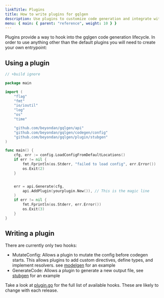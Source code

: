 ```yaml
---
linkTitle: Plugins
title: How to write plugins for gqlgen
description: Use plugins to customize code generation and integrate with other libraries
menu: { main: { parent: "reference", weight: 10 } }
---
```


Plugins provide a way to hook into the gqlgen code generation lifecycle. In order to use anything other than the
default plugins you will need to create your own entrypoint:

## Using a plugin

```go
// +build ignore

package main

import (
	"flag"
	"fmt"
	"io/ioutil"
	"log"
	"os"
	"time"

	"github.com/beyondan/gqlgen/api"
	"github.com/beyondan/gqlgen/codegen/config"
	"github.com/beyondan/gqlgen/plugin/stubgen"
)

func main() {
	cfg, err := config.LoadConfigFromDefaultLocations()
	if err != nil {
		fmt.Fprintln(os.Stderr, "failed to load config", err.Error())
		os.Exit(2)
	}


	err = api.Generate(cfg,
		api.AddPlugin(yourplugin.New()), // This is the magic line
	)
	if err != nil {
		fmt.Fprintln(os.Stderr, err.Error())
		os.Exit(3)
	}
}

```

## Writing a plugin

There are currently only two hooks:

- MutateConfig: Allows a plugin to mutate the config before codegen starts. This allows plugins to add
  custom directives, define types, and implement resolvers. see
  [modelgen](https://github.com/beyondan/gqlgen/tree/master/plugin/modelgen) for an example
- GenerateCode: Allows a plugin to generate a new output file, see
  [stubgen](https://github.com/beyondan/gqlgen/tree/master/plugin/stubgen) for an example

Take a look at [plugin.go](https://github.com/beyondan/gqlgen/blob/master/plugin/plugin.go) for the full list of
available hooks. These are likely to change with each release.
